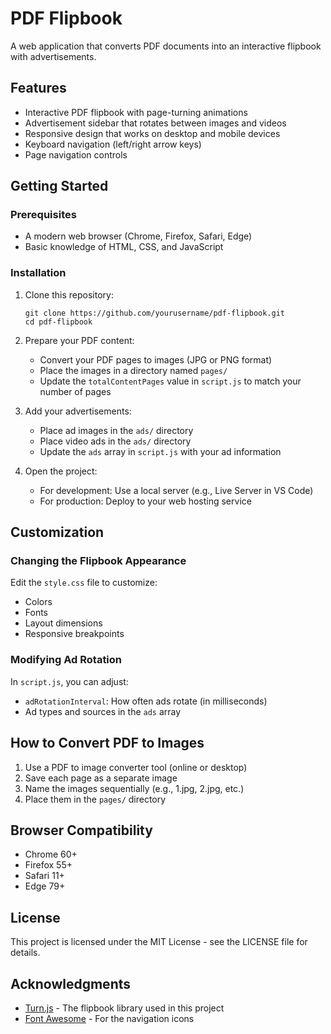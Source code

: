 # PDF Flipbook

A web application that converts PDF documents into an interactive flipbook with advertisements.

## Features

- Interactive PDF flipbook with page-turning animations
- Advertisement sidebar that rotates between images and videos
- Responsive design that works on desktop and mobile devices
- Keyboard navigation (left/right arrow keys)
- Page navigation controls

## Getting Started

### Prerequisites

- A modern web browser (Chrome, Firefox, Safari, Edge)
- Basic knowledge of HTML, CSS, and JavaScript

### Installation

1. Clone this repository:
   ```
   git clone https://github.com/yourusername/pdf-flipbook.git
   cd pdf-flipbook
   ```

2. Prepare your PDF content:
   - Convert your PDF pages to images (JPG or PNG format)
   - Place the images in a directory named `pages/`
   - Update the `totalContentPages` value in `script.js` to match your number of pages

3. Add your advertisements:
   - Place ad images in the `ads/` directory
   - Place video ads in the `ads/` directory
   - Update the `ads` array in `script.js` with your ad information

4. Open the project:
   - For development: Use a local server (e.g., Live Server in VS Code)
   - For production: Deploy to your web hosting service

## Customization

### Changing the Flipbook Appearance

Edit the `style.css` file to customize:
- Colors
- Fonts
- Layout dimensions
- Responsive breakpoints

### Modifying Ad Rotation

In `script.js`, you can adjust:
- `adRotationInterval`: How often ads rotate (in milliseconds)
- Ad types and sources in the `ads` array

## How to Convert PDF to Images

1. Use a PDF to image converter tool (online or desktop)
2. Save each page as a separate image
3. Name the images sequentially (e.g., 1.jpg, 2.jpg, etc.)
4. Place them in the `pages/` directory

## Browser Compatibility

- Chrome 60+
- Firefox 55+
- Safari 11+
- Edge 79+

## License

This project is licensed under the MIT License - see the LICENSE file for details.

## Acknowledgments

- [Turn.js](https://github.com/blasten/turn.js) - The flipbook library used in this project
- [Font Awesome](https://fontawesome.com/) - For the navigation icons 